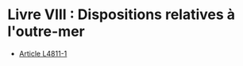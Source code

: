 # Livre VIII : Dispositions relatives à l'outre-mer 

* [Article L4811-1](./LEGIARTI000006903448.md)
